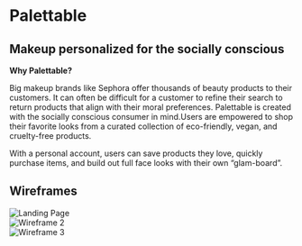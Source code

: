 # Palettable #

## Makeup personalized for the socially conscious

__Why Palettable?__

Big makeup brands like Sephora offer thousands of beauty products to their customers. It can often be difficult for a customer to refine their search to return products that align with their moral preferences.
Palettable is created with the socially conscious consumer in mind.Users are empowered to shop their favorite looks from a curated collection of eco-friendly, vegan, and cruelty-free products.
 
With a personal account, users can save products they love, quickly purchase items, and build out full face looks with their own “glam-board”. 

## Wireframes
![Landing Page]("https://imgur.com/li83uev")  
![Wireframe 2](url)  
![Wireframe 3](url)  
